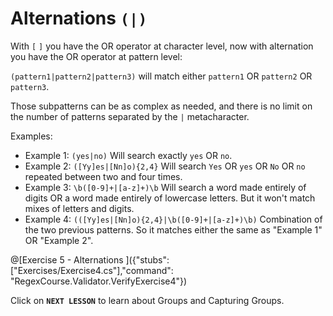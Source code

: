 # Alternations `(|)`

With `[` `]` you have the OR operator at character level, now with alternation you have the OR operator at pattern level:

`(pattern1|pattern2|pattern3)` will match either `pattern1` OR `pattern2` OR `pattern3`.

Those subpatterns can be as complex as needed, and there is no limit on the number of patterns separated by the `|` metacharacter.

Examples:

- Example 1: `(yes|no)` Will search exactly `yes` OR `no`.
- Example 2: `([Yy]es|[Nn]o){2,4}` Will search `Yes` OR `yes` OR `No` OR `no` repeated between two and four times.
- Example 3: `\b([0-9]+|[a-z]+)\b` Will search a word made entirely of digits OR a word made entirely of lowercase letters. But it won't match mixes of letters and digits.
- Example 4: `(([Yy]es|[Nn]o){2,4}|\b([0-9]+|[a-z]+)\b)` Combination of the two previous patterns. So it matches either the same as "Example 1" OR "Example 2".

@[Exercise 5 - Alternations ]({"stubs": ["Exercises/Exercise4.cs"],"command": "RegexCourse.Validator.VerifyExercise4"})

Click on **`NEXT LESSON`** to learn about Groups and Capturing Groups.